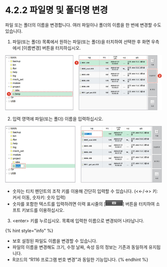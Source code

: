 # 4.2.2 파일명 및 폴더명 변경

파일 또는 폴더의 이름을 변경합니다. 여러 파일이나 폴더의 이름을 한 번에 변경할 수도 있습니다.

1.	파일\(또는 폴더\) 목록에서 원하는 파일\(또는 폴더\)을 터치하여 선택한 후 화면 우측에서 \[이름변경\] 버튼을 터치하십시오.


![](../../.gitbook/assets/image%20%28113%29.png)

2.	입력 영역에 파일\(또는 폴더\) 이름을 입력하십시오.

![](../../.gitbook/assets/image%20%28114%29.png)

* 숫자는 티치 펜던트의 조작 키를 이용해 간단히 입력할 수 있습니다. \(&lt;←/→&gt; 키: 커서 이동, 숫자키: 숫자 입력\)
* 숫자를 포함한 텍스트를 입력하려면 이력 표시줄의 \[![](../../.gitbook/assets/image%20%28109%29.png)\] 버튼을 터치하여 소프트 키보드를 이용하십시오.

3.	&lt;enter&gt; 키를 누르십시오. 목록에 입력한 이름으로 변경되어 나타납니다.

{% hint style="info" %}
* 보호 설정된 파일도 이름을 변경할 수 있습니다.
* 파일의 이름을 변경해도 크기, 수정 날짜, 속성 등의 정보는 기존과 동일하게 유지됩니다.
* R코드의 “R116 프로그램 번호 변경”과 동일한 기능입니다.
{% endhint %}



